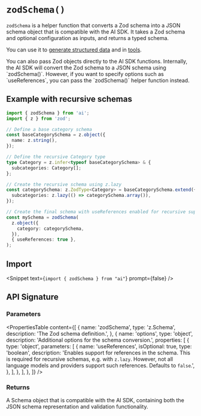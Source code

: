 
# `zodSchema()`

`zodSchema` is a helper function that converts a Zod schema into a JSON schema object that is compatible with the AI SDK.
It takes a Zod schema and optional configuration as inputs, and returns a typed schema.

You can use it to [generate structured data](/docs/ai-sdk-core/generating-structured-data) and in [tools](/docs/ai-sdk-core/tools-and-tool-calling).

<Note>
  You can also pass Zod objects directly to the AI SDK functions. Internally,
  the AI SDK will convert the Zod schema to a JSON schema using `zodSchema()`.
  However, if you want to specify options such as `useReferences`, you can pass
  the `zodSchema()` helper function instead.
</Note>

## Example with recursive schemas

```ts
import { zodSchema } from 'ai';
import { z } from 'zod';

// Define a base category schema
const baseCategorySchema = z.object({
  name: z.string(),
});

// Define the recursive Category type
type Category = z.infer<typeof baseCategorySchema> & {
  subcategories: Category[];
};

// Create the recursive schema using z.lazy
const categorySchema: z.ZodType<Category> = baseCategorySchema.extend({
  subcategories: z.lazy(() => categorySchema.array()),
});

// Create the final schema with useReferences enabled for recursive support
const mySchema = zodSchema(
  z.object({
    category: categorySchema,
  }),
  { useReferences: true },
);
```

## Import

<Snippet text={`import { zodSchema } from "ai"`} prompt={false} />

## API Signature

### Parameters

<PropertiesTable
  content={[
    {
      name: 'zodSchema',
      type: 'z.Schema',
      description: 'The Zod schema definition.',
    },
    {
      name: 'options',
      type: 'object',
      description: 'Additional options for the schema conversion.',
      properties: [
        {
          type: 'object',
          parameters: [
            {
              name: 'useReferences',
              isOptional: true,
              type: 'boolean',
              description:
                'Enables support for references in the schema. This is required for recursive schemas, e.g. with `z.lazy`. However, not all language models and providers support such references. Defaults to `false`.',
            },
          ],
        },
      ],
    },
  ]}
/>

### Returns

A Schema object that is compatible with the AI SDK, containing both the JSON schema representation and validation functionality.
